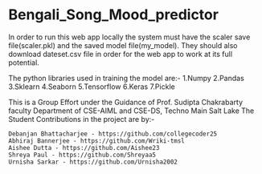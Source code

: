 # Bengali_Song_Mood_predictor

In order to run this web app locally the system must have the scaler save file(scaler.pkl) and the saved model file(my_model). They should also download dateset.csv file in order for the web app to work at its full potential.

The python libraries used in training the model are:-
1.Numpy
2.Pandas
3.Sklearn
4.Seaborn
5.Tensorflow
6.Keras
7.Pickle

This is a Group Effort under the Guidance of Prof. Sudipta Chakrabarty faculty Department of CSE-AIML and CSE-DS, Techno Main Salt Lake
The Student Contributions in the project are by:-

	Debanjan Bhattacharjee - https://github.com/collegecoder25
	Abhiraj Bannerjee - https://github.com/Wriki-tmsl
	Aishee Dutta - https://github.com/Aishee23
	Shreya Paul - https://github.com/Shreyaa5
	Urnisha Sarkar - https://github.com/Urnisha2002
